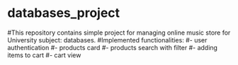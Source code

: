 # databases_project

#This repository contains simple project for managing online music store for University subject: databases.
#Implemented functionalities:
#- user authentication
#- products card
#- products search with filter
#- adding items to cart
#- cart view
